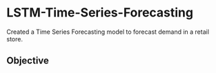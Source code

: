 # LSTM-Time-Series-Forecasting
Created a Time Series Forecasting model to forecast demand in a retail store.
## Objective
